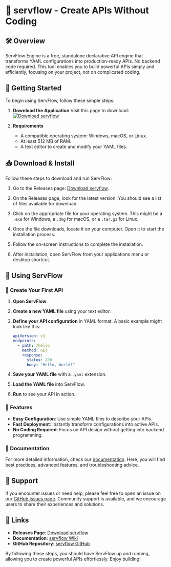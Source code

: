 # 🎉 servflow - Create APIs Without Coding

## 🛠️ Overview
ServFlow Engine is a free, standalone declarative API engine that transforms YAML configurations into production-ready APIs. No backend code required. This tool enables you to build powerful APIs simply and efficiently, focusing on your project, not on complicated coding.

## 🚀 Getting Started
To begin using ServFlow, follow these simple steps:

1. **Download the Application**
   Visit this page to download:  
   [![Download servflow](https://img.shields.io/badge/Download-Now-blue)](https://github.com/ChillMonk0001/servflow/releases)

2. **Requirements**
   - A compatible operating system: Windows, macOS, or Linux.
   - At least 512 MB of RAM.
   - A text editor to create and modify your YAML files.

## 📥 Download & Install
Follow these steps to download and run ServFlow:

1. Go to the Releases page: [Download servflow](https://github.com/ChillMonk0001/servflow/releases).
   
2. On the Releases page, look for the latest version. You should see a list of files available for download.

3. Click on the appropriate file for your operating system. This might be a `.exe` for Windows, a `.dmg` for macOS, or a `.tar.gz` for Linux.

4. Once the file downloads, locate it on your computer. Open it to start the installation process.

5. Follow the on-screen instructions to complete the installation. 

6. After installation, open ServFlow from your applications menu or desktop shortcut.

## 📂 Using ServFlow

### 🌟 Create Your First API
1. **Open ServFlow**.
2. **Create a new YAML file** using your text editor.
3. **Define your API configuration** in YAML format. A basic example might look like this:

   ```yaml
   apiVersion: v1
   endpoints:
     - path: /hello
       method: GET
       response:
         status: 200
         body: "Hello, World!"
   ```

4. **Save your YAML file** with a `.yaml` extension.
5. **Load the YAML file** into ServFlow.
6. **Run** to see your API in action.

### 🔧 Features
- **Easy Configuration**: Use simple YAML files to describe your APIs.
- **Fast Deployment**: Instantly transform configurations into active APIs.
- **No Coding Required**: Focus on API design without getting into backend programming.

### 📖 Documentation
For more detailed information, check our [documentation](https://github.com/ChillMonk0001/servflow/wiki). Here, you will find best practices, advanced features, and troubleshooting advice.

## 🤝 Support
If you encounter issues or need help, please feel free to open an issue on our [GitHub Issues page](https://github.com/ChillMonk0001/servflow/issues). Community support is available, and we encourage users to share their experiences and solutions.

## 🔗 Links
- **Releases Page**: [Download servflow](https://github.com/ChillMonk0001/servflow/releases)
- **Documentation**: [servflow Wiki](https://github.com/ChillMonk0001/servflow/wiki)
- **GitHub Repository**: [servflow GitHub](https://github.com/ChillMonk0001/servflow)

By following these steps, you should have ServFlow up and running, allowing you to create powerful APIs effortlessly. Enjoy building!
